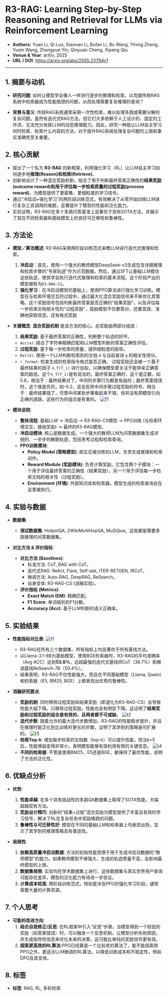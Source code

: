 # R3-RAG: Learning Step-by-Step Reasoning and Retrieval for LLMs via Reinforcement Learning


- **Authors**: Yuan Li, Qi Luo, Xiaonan Li, Bufan Li, Bo Wang, Yining Zheng, Yuxin Wang, Zhangyue Yin, Qinyuan Cheng, Xipeng Qiu
- **Venue & Year**: arXiv, 2025 
- **URL / DOI**: https://arxiv.org/abs/2505.23794v1

---

## 1. 摘要与动机

- **研究问题**: 如何让模型学会像人一样进行逐步的推理和检索，以克服传统RAG系统中检索器成为性能瓶颈的问题，从而处理需要复杂推理的查询？

- **背景与意义**: 传统RAG系统通常采用一次性检索，难以处理多跳或需要分解的复杂问题。虽然有迭代式RAG方法，但它们大多依赖于人工设计的、固定的工作流，无法充分发挥LLM的动态推理能力。因此，研究一种能让LLM自主学习何时检索、检索什么内容的方法，对于提升RAG系统处理复杂问题的上限和事实准确性至关重要。

## 2. 核心贡献

- 提出了一个名为 **R3-RAG** 的新框架，利用强化学习（RL）让LLM自主学习如何逐步地**推理(Reason)**和**检索(Retrieve)**。
- 创新地设计了一种混合奖励机制，结合了用于判断最终答案正确性的**结果奖励(outcome reward)**和用于评估每一步检索质量的**过程奖励(process reward)**，为模型提供了更密集、更细粒度的学习信号。
- 通过“冷启动+强化学习”的两阶段训练范式，有效解决了从零开始训练LLM进行复杂工具调用的难题，显著提升了模型的性能和泛化能力。
- 实验证明，R3-RAG在多个多跳问答基准上显著优于现有SOTA方法，并展示了其在不同检索器和基础模型上的良好可迁移性和鲁棒性。

## 3. 方法论

- **模型／算法概述**: R3-RAG采用两阶段训练范式来教LLM进行迭代式推理和检索。
    1.  **冷启动**：首先，使用一个强大的教师模型DeepSeek-v3生成包含详细推理和检索步骤的“专家轨迹”作为示范数据。然后，通过SFT让基础LLM模仿这些轨迹，使其学会执行迭代式推理和检索的基本流程。这个阶段产出的模型被称为`R3-RAG-CS`。
    2.  **强化学习**：在冷启动模型的基础上，使用PPO算法进行强化学习训练。模型在与检索环境交互的过程中，通过最大化混合奖励信号来不断优化其策略。这个奖励信号包括判断最终答案是否正确的“结果奖励”，以及评估每一步检索文档相关性的“过程奖励”，鼓励模型不仅要答对，还要高效、准确地获取信息。还有格式奖励

- **关键概念**:
  **混合奖励机制** 是该方法的核心。总奖励由两部分组成：
  1.  **结果奖励**: 基于最终答案的正确性，判断整个轨迹的好坏。
     -   `Acc(a)`: 结合了字符串精确匹配和LLM模型判断的答案正确性评估。
  2.  **过程奖励**: 基于每一步检索的质量，提供细粒度的指导。
     -   `Rel(d)`: 使用一个LLM判断检索到的文档 `d` 与当前查询 `q` 的相关性得分。
     -   `r_format`: 检查生成的检索指令格式是否正确。
  过程奖励还会被一个基于最终结果的因子 `λ_T(T_i)` 进行加权，以确保模型更关注于能带来正确答案的路径。这个`λ_T(T_i)`是有说法的，最终答案正确时，这个是正数，如0.6，相当于：最终结果对了，中间的步骤行为都是有益的；最终答案错误时，这个值是负的，如-0.2，这会反转中间步骤过程奖励的符号，相当于：最终结果错了，尽管中间某些步骤看起来不错，但并没有把模型引向正确的道路，这些行为的组合是有害的。
![f1](image7/f1.png)
- **模块说明**:
    - **整体流程**: 基础LLM -> 冷启动 -> R3-RAG-CS模型 -> PPO训练 (与检索环境交互，接收奖励) -> 最终的R3-RAG模型。
    - **冷启动模块**: 核心是数据生成。一个强大的教师LLM为问答数据集生成详细的、一步步的解题轨迹，包括思考过程和检索查询。
    - **PPO训练模块**: 
        - **Policy Model (策略模型)**: 即正在被训练的LLM，负责生成推理和检索动作。
        - **Reward Module (奖励模块)**: 负责计算奖励。它包含两个子模块：一个用于评估最终答案的正确性（结果奖励），另一个用于评估每一步检索文档的相关性（过程奖励）。
        - **Environment (环境)**: 外部知识库和检索器。模型生成的检索查询会在这里被执行。

## 4. 实验与数据

- **数据集**:
    - **测试数据集**: HotpotQA, 2WikiMultiHopQA, MuSiQue。这些都是需要多跳推理的问答数据集。
    
- **对比方法 & 评价指标**:
    - **对比方法 (Baselines)**: 
        - 标准方法: CoT, RAG with CoT。
        - 迭代式RAG: ReAct, Flare, Self-ask, ITER-RETGEN, IRCoT。
        - 微调方法: Auto-RAG, DeepRAG, ReSearch。
        - 自身变体: R3-RAG-CS (消融实验)。
    - **评价指标 (Metrics)**:
        - **Exact Match (EM)**: 精确匹配。
        - **F1 Score**: 单词级别的F1分数。
        - **Accuracy (Acc)**: 基于LLM判断的语义正确率。

## 5. 实验结果
- **性能指标对比表**:
  ![t1](image7/t1.png)
    - R3-RAG在所有三个数据集、所有指标上均显著优于所有基线方法。
    - 以Llama-3.1-8B为基础模型，使用BGE检索器时，R3-RAG的平均准确率（Avg ACC）达到**53.8%**，远超最强的迭代式基线IRCoT（36.7%）和微调基线ReSearch-7B（50.4%）。
    - 结果表明，R3-RAG不仅性能强大，而且在不同基础模型（Llama, Qwen）和检索器（E5, BM25, BGE）上都表现出优秀的鲁棒性。

- **消融研究要点**:
    - **奖励机制**: 同时移除过程奖励和结果奖励（即退化为R3-RAG-CS）会导致性能大幅下降。只移除过程奖励，性能也会有明显下降。这证明了**结果奖励和过程奖励的组合是有效的，且两者都不可或缺**。
  ![t2](image7/t2.png)
    - **迭代步数**: 随着允许的最大迭代步数增加，R3-RAG的性能稳步提升，并且在推理时能泛化到比训练时更长的步数，证明了其学到的策略是可扩展的。
  ![t3](image7/t3.png)
    - **检索Top-k**: 增加每步检索的文档数（top-k）可以提升性能，但当k>5后，性能增益变得非常小，表明模型能够有效利用有限的关键信息。
  ![t4](image7/t4.png)
    - **不同的检索器**: 不管是使用BM25、E5还是BGE，都保持了最优性能，说明了方法的泛化性。
## 6. 优缺点分析

- **优势**:
    1.  **性能卓越**: 在多个具有挑战性的多跳QA数据集上取得了SOTA性能，大幅超越现有方法。
    2.  **奖励设计精巧**: 创新的“结果+过程”混合奖励为模型提供了丰富且有效的学习信号，解决了RL在复杂任务中奖励稀疏的问题。
    3.  **鲁棒性与可迁移性好**: 模型在不同的基础LLM和检索器上均表现出色，显示了其学到的推理策略具有普适性。

- **局限性**:
    1.  **依赖高质量冷启动数据**: 方法的初始性能受限于用于生成冷启动数据的“教师模型”的能力。如果教师模型不够强大，生成的轨迹质量不高，会影响最终模型的上限。
    2.  **数据集局限**: 实验均在学术数据集上进行，这些数据集与真实世界用户查询可能存在差异，模型的泛化能力有待进一步验证。
    3.  **计算成本较高**: 两阶段训练范式，特别是涉及PPO的强化学习阶段，通常需要大量的计算资源。

## 7. 个人思考


- **可能的改进方向**:
    1.  **结合自我修正/反思**: 在RL框架中引入“反思”步骤。当模型得到一个较低的奖励（如答案错误）时，可以触发一个反思机制，让模型分析失败原因，并生成指导性信息来优化未来的决策，这可能比单纯的奖励信号更有效。
    2.  **探索更高效的RL算法**:PPO已经算是一个比较老的算法了。能不能探索除PPO之外，更适合LLM微调的RL算法，以降低训练成本和不稳定性，例如DPO及其变体。

## 8. 标签

- **标签**: RAG, RL, 多轮检索
